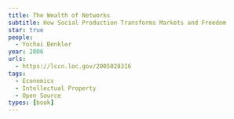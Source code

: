 ```yaml
---
title: The Wealth of Networks
subtitle: How Social Production Transforms Markets and Freedom
star: true
people:
  - Yochai Benkler
year: 2006
urls:
  - https://lccn.loc.gov/2005028316
tags:
  - Economics
  - Intellectual Property
  - Open Source
types: [book]
---
```

